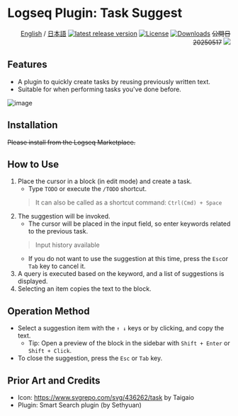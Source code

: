 # Logseq Plugin: Task Suggest

<div align="right">
 
[English](https://github.com/YU000jp/logseq-plugin-task-suggest) / [日本語](https://github.com/YU000jp/logseq-plugin-task-suggest/blob/master/README.ja.md) [![latest release version](https://img.shields.io/github/v/release/YU000jp/logseq-plugin-task-suggest)](https://github.com/YU000jp/logseq-plugin-task-suggest/releases) [![License](https://img.shields.io/github/license/YU000jp/logseq-plugin-task-suggest?color=blue)](https://github.com/YU000jp/logseq-plugin-task-suggest/LICENSE) [![Downloads](https://img.shields.io/github/downloads/YU000jp/logseq-plugin-task-suggest/total.svg)](https://github.com/YU000jp/logseq-plugin-task-suggest/releases)
 ~~公開日 20250517~~ <a href="https://www.buymeacoffee.com/yu000japan"><img src="https://img.buymeacoffee.com/button-api/?text=Buy me a pizza&emoji=🍕&slug=yu000japan&button_colour=FFDD00&font_colour=000000&font_family=Poppins&outline_colour=000000&coffee_colour=ffffff" /></a>
 </div>
 
## Features

-   A plugin to quickly create tasks by reusing previously written text.
-   Suitable for when performing tasks you've done before.

![image](https://github.com/user-attachments/assets/2c51dc5a-1650-4e5f-af62-8fb7d7ff6ab8)

## Installation

~~Please install from the Logseq Marketplace.~~

## How to Use

1.  Place the cursor in a block (in edit mode) and create a task.
    -   Type `TODO` or execute the `/TODO` shortcut.
    > It can also be called as a shortcut command: `Ctrl(Cmd) + Space`
2.  The suggestion will be invoked.
    -   The cursor will be placed in the input field, so enter keywords related to the previous task.
      > Input history available
    -   If you do not want to use the suggestion at this time, press the `Esc`or `Tab` key to cancel it.
3.  A query is executed based on the keyword, and a list of suggestions is displayed.
4.  Selecting an item copies the text to the block.

## Operation Method

-   Select a suggestion item with the `↑ ↓` keys or by clicking, and copy the text.
    -   Tip: Open a preview of the block in the sidebar with `Shift + Enter` or `Shift + Click`.
-   To close the suggestion, press the `Esc` or `Tab` key.

## Prior Art and Credits

-   Icon: https://www.svgrepo.com/svg/436262/task by Taigaio
-   Plugin: Smart Search plugin (by Sethyuan)
